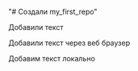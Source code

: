"# Создали my_first_repo" 

Добавили текст


Добавили текст через веб браузер


Добавим текст локально
